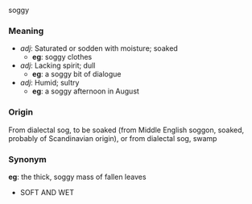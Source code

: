 soggy
### Meaning
+ _adj_: Saturated or sodden with moisture; soaked
    + __eg__: soggy clothes
+ _adj_: Lacking spirit; dull
    + __eg__: a soggy bit of dialogue
+ _adj_: Humid; sultry
    + __eg__: a soggy afternoon in August

### Origin

From dialectal sog, to be soaked (from Middle English soggon, soaked, probably of Scandinavian origin), or from dialectal sog, swamp

### Synonym

__eg__: the thick, soggy mass of fallen leaves

+ SOFT AND WET


